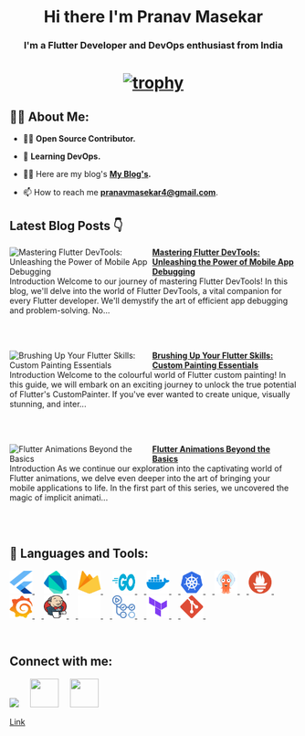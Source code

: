 <!-- <a href="#"><img width="100%" height="auto" src="https://i.imgur.com/iXuL1HG.png" height="175px"/></a> -->

<h1 align="center">Hi there I'm Pranav Masekar</h1>
<h3 align="center">I'm a Flutter Developer and DevOps enthusiast from India</h3>

<h1 align ="center">

 [![trophy](https://github-profile-trophy.vercel.app/?username=PranavMasekar&theme=onedark&column=-1)](https://github.com/ryo-ma/github-profile-trophy)
 
</h1>

## 🙋‍♂️ About Me:

- 👨‍💻  **Open Source Contributor.**

- 🌱 **Learning DevOps.**

- 👨‍💻 Here are my blog's **[My Blog's](https://sungod.hashnode.dev/).**

- 📫 How to reach me **pranavmasekar4@gmail.com**.

## Latest Blog Posts 👇
<!-- HASHNODE_BLOG:START -->
<p align="left">
<a href="https://sungod.hashnode.dev//flutter-devtools" title="Mastering Flutter DevTools: Unleashing the Power of Mobile App Debugging"><img src="https://cdn.hashnode.com/res/hashnode/image/upload/v1697878804323/09e5a6f9-bc89-4acc-ba77-a098185fb6f5.png" alt="Mastering Flutter DevTools: Unleashing the Power of Mobile App Debugging" width="250px" align="left" /></a>
<a href="https://sungod.hashnode.dev//flutter-devtools" title="Mastering Flutter DevTools: Unleashing the Power of Mobile App Debugging"><strong>Mastering Flutter DevTools: Unleashing the Power of Mobile App Debugging</strong></a>
<br/> Introduction
Welcome to our journey of mastering Flutter DevTools! In this blog, we'll delve into the world of Flutter DevTools, a vital companion for every Flutter developer. We'll demystify the art of efficient app debugging and problem-solving. No... </p> <br/> <br/>
<p align="left">
<a href="https://sungod.hashnode.dev//custom-painter" title="Brushing Up Your Flutter Skills: Custom Painting Essentials"><img src="https://cdn.hashnode.com/res/hashnode/image/upload/v1697291603296/bcc72e07-3e18-4f68-9e71-568e8eabaac8.png" alt="Brushing Up Your Flutter Skills: Custom Painting Essentials" width="250px" align="left" /></a>
<a href="https://sungod.hashnode.dev//custom-painter" title="Brushing Up Your Flutter Skills: Custom Painting Essentials"><strong>Brushing Up Your Flutter Skills: Custom Painting Essentials</strong></a>
<br/> Introduction
Welcome to the colourful world of Flutter custom painting! In this guide, we will embark on an exciting journey to unlock the true potential of Flutter's CustomPainter. If you've ever wanted to create unique, visually stunning, and inter... </p> <br/> <br/>
<p align="left">
<a href="https://sungod.hashnode.dev//animations-beyond-the-basics" title="Flutter Animations Beyond the Basics"><img src="https://cdn.hashnode.com/res/hashnode/image/upload/v1696666176905/31a62c34-9034-4887-82bc-07f28131b5a7.png" alt="Flutter Animations Beyond the Basics" width="250px" align="left" /></a>
<a href="https://sungod.hashnode.dev//animations-beyond-the-basics" title="Flutter Animations Beyond the Basics"><strong>Flutter Animations Beyond the Basics</strong></a>
<br/> Introduction
As we continue our exploration into the captivating world of Flutter animations, we delve even deeper into the art of bringing your mobile applications to life. In the first part of this series, we uncovered the magic of implicit animati... </p> <br/> <br/>
<!-- HASHNODE_BLOG:END -->

## 🚀 Languages and Tools:

<p align="left"> 
    <a href="https://flutter.dev/" target="_blank"> <img src="images/flutter.svg" height="40" width = "40"/> </a>
     <img width="12" />
    <a href="https://dart.dev/" target="_blank"> <img src="images/dart.svg" height="40" width = "40"/> </a> 
    </a>  
     <img width="12" />
    <a href="https://firebase.google.com/" target="_blank"> <img src="images/firebase.svg" height="40" width = "40"/> </a> 
     <img width="12" /> 
    <a href="https://go.dev/" target="_blank"> <img src="images/golang.svg" height="40" width = "40"/>
     <img width="12" />
    <a href="https://hub.docker.com/u/pranav18vk" target="_blank"> <img src="images/docker.svg" height="40" width = "40"/>
     <img width="12" />
    <a href="https://kubernetes.io/" target="_blank"> <img src="images/kubernets.svg" height="40" width = "40"/>
     <img width="12" />
    <a href="https://argo-cd.readthedocs.io/en/stable/" target="_blank"> <img src="images/argocd.svg" height="40" width = "40"/>
     <img width="12" />
    <a href="https://prometheus.io/" target="_blank"> <img src="images/prometheus.svg" height="40" width = "40"/>
     <img width="12" />
    <a href="https://grafana.com/" target="_blank"> <img src="images/grafana.svg" height="40" width = "40"/>
     <img width="12" />
    <a href="https://www.jenkins.io/" target="_blank"> <img src="images/jenkins.svg" height="40" width = "40"/>
     <img width="12" />
    <a href="https://circleci.com/" target="_blank"> <img src="images/circleci.png" height="40" width = "40"/>
     <img width="12" />
    <a href="https://docs.github.com/en/actions/learn-github-actions/understanding-github-actions" target="_blank"> <img src="images/actions.png" height="40" width = "40"/>
     <img width="12" />
    <a href="https://www.terraform.io/" target="_blank"> <img src="images/terraform.svg" height="40" width = "40"/>
     <img width="12" />
    <a href="https://git-scm.com/" target="_blank"> <img src="images/git.svg" height="40" width = "40"/> </a>
     <img width="12" />
</p>

<br/>

## Connect with me:
<p align="left">

<a href = "https://www.linkedin.com/in/pranav-masekar-556534214/"><img src="https://img.icons8.com/fluent/48/000000/linkedin.png"/></a>
 <img width="12" />
<a href = "https://twitter.com/Pranav18vk"><img src="https://cdn.worldvectorlogo.com/logos/twitter-6.svg" height="50" width = "50"/></a>
 <img width="12" />
<a href = "https://sungod.hashnode.dev/"><img src="https://img.icons8.com/?size=512&id=HnB8zGOh5xgd&format=png" height="50" width = "50"/></a>
 <img width="12" />

</p>

[Link](https://docs.google.com/document/d/1ICyCey7GYtflIAOyy4ZqCNzLC1c16R2pClxQ26QeJHM/edit?usp=sharing)
